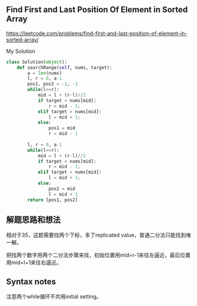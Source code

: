 ## Find First and Last Position Of Element in Sorted Array

https://leetcode.com/problems/find-first-and-last-position-of-element-in-sorted-array/

My Solution

```python
class Solution(object):
    def searchRange(self, nums, target):
        a = len(nums)
        l, r = 0, a-1
        pos1, pos2 = -1, -1
        while(l<=r):            
            mid = l + (r-l)//2
            if target < nums[mid]:
                r = mid - 1;
            elif target > nums[mid]:
                l = mid + 1;
            else:
                pos1 = mid
                r = mid - 1
                
        l, r = 0, a-1 
        while(l<=r):            
            mid = l + (r-l)//2
            if target < nums[mid]:
                r = mid - 1;
            elif target > nums[mid]:
                l = mid + 1;
            else:
                pos2 = mid
                l = mid + 1      
        return [pos1, pos2]
```
## 解题思路和想法

相对于35，这题需要找两个下标，多了replicated value，普通二分法只能找到唯一解。

把找两个数字用两个二分法步骤来找，初始位置用mid=r-1来往左逼近，最后位置用mid=l+1来往右逼近。

## Syntax notes
注意两个while循环不共用initial setting。


